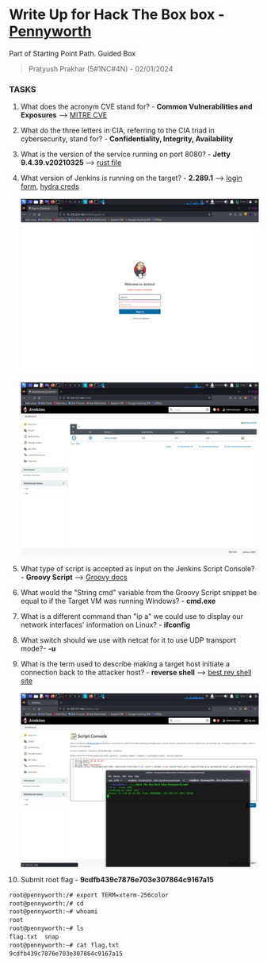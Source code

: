 # Write Up for Hack The Box box - [Pennyworth](https://app.hackthebox.com/starting-point?tier=1)

Part of Starting Point Path. Guided Box

> Pratyush Prakhar (5#1NC#4N) - 02/01/2024


### TASKS

1. What does the acronym CVE stand for? - **Common Vulnerabilities and Exposures** --> [MITRE CVE](https://cve.mitre.org/)

2. What do the three letters in CIA, referring to the CIA triad in cybersecurity, stand for? - **Confidentiality, Integrity, Availability**

3. What is the version of the service running on port 8080? - **Jetty 9.4.39.v20210325** --> [rust file](rustscan/main.nmap)

4. What version of Jenkins is running on the target? - **2.289.1** --> [login form](web/login.txt), [hydra creds](web/creds.json)
\
\
![](images/web.png)
\
\
![](images/jenkins.png)

5. What type of script is accepted as input on the Jenkins Script Console? - **Groovy Script** --> [Groovy docs](https://www.jenkins.io/doc/book/managing/script-console/)

6. What would the "String cmd" variable from the Groovy Script snippet be equal to if the Target VM was running Windows? - **cmd.exe**

7. What is a different command than "ip a" we could use to display our network interfaces' information on Linux? - **ifconfig**

8. What switch should we use with netcat for it to use UDP transport mode?- **-u**

9. What is the term used to describe making a target host initiate a connection back to the attacker host? - **reverse shell** --> [best rev shell site](https://www.revshells.com/)
\
\
![](images/admin.png)

10. Submit root flag - **9cdfb439c7876e703e307864c9167a15**

```bash
root@pennyworth:/# export TERM=xterm-256color
root@pennyworth:/# cd
root@pennyworth:~# whoami
root
root@pennyworth:~# ls
flag.txt  snap
root@pennyworth:~# cat flag.txt 
9cdfb439c7876e703e307864c9167a15
```

